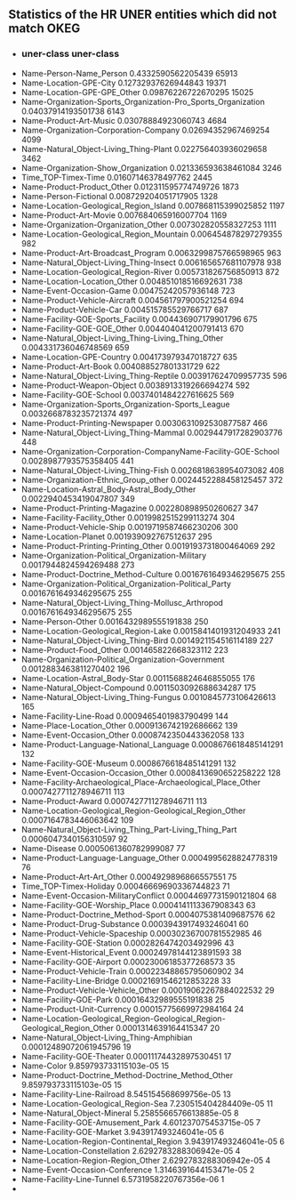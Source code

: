 ## Statistics of the HR UNER entities which did not match OKEG

- ###	uner-class	uner-class
- Name-Person-Name_Person	0.4332590562205439	65913
- Name-Location-GPE-City	0.12732937626944843	19371
- Name-Location-GPE-GPE_Other	0.09876226722670295	15025
- Name-Organization-Sports_Organization-Pro_Sports_Organization	0.04037914193501738	6143
- Name-Product-Art-Music	0.03078884923060743	4684
- Name-Organization-Corporation-Company	0.02694352967469254	4099
- Name-Natural_Object-Living_Thing-Plant	0.022756403936029658	3462
- Name-Organization-Show_Organization	0.021336593638461084	3246
- Time_TOP-Timex-Time	0.01607146378497762	2445
- Name-Product-Product_Other	0.012311595774749726	1873
- Name-Person-Fictional	0.008729204051717905	1328
- Name-Location-Geological_Region_Island	0.007868115399025852	1197
- Name-Product-Art-Movie	0.007684065916007704	1169
- Name-Organization-Organization_Other	0.007302820558327253	1111
- Name-Location-Geological_Region_Mountain	0.006454878297279355	982
- Name-Product-Art-Broadcast_Program	0.0063299875766598965	963
- Name-Natural_Object-Living_Thing-Insect	0.006165657681107978	938
- Name-Location-Geological_Region-River	0.005731826756850913	872
- Name-Location-Location_Other	0.004851018516692631	738
- Name-Event-Occasion-Game	0.00475242057936148	723
- Name-Product-Vehicle-Aircraft	0.004561797900521254	694
- Name-Product-Vehicle-Car	0.004515785529766717	687
- Name-Facility-GOE-Sports_Facility	0.004436907179901796	675
- Name-Facility-GOE-GOE_Other	0.004404041200791413	670
- Name-Natural_Object-Living_Thing-Living_Thing_Other	0.004331736046748569	659
- Name-Location-GPE-Country	0.004173979347018727	635
- Name-Product-Art-Book	0.004088527801331729	622
- Name-Natural_Object-Living_Thing-Reptile	0.003917624709957735	596
- Name-Product-Weapon-Object	0.0038913319266694274	592
- Name-Facility-GOE-School	0.0037401484227616625	569
- Name-Organization-Sports_Organization-Sports_League	0.0032668783235721374	497
- Name-Product-Printing-Newspaper	0.0030631092530877587	466
- Name-Natural_Object-Living_Thing-Mammal	0.0029447917282903776	448
- Name-Organization-Corporation-CompanyName-Facility-GOE-School	0.0028987793575358405	441
- Name-Natural_Object-Living_Thing-Fish	0.0026818638954073082	408
- Name-Organization-Ethnic_Group_other	0.0024452288458125457	372
- Name-Location-Astral_Body-Astral_Body_Other	0.0022940453419047807	349
- Name-Product-Printing-Magazine	0.002280898950260627	347
- Name-Facility-Facility_Other	0.0019982515299113274	304
- Name-Product-Vehicle-Ship	0.0019719587466230206	300
- Name-Location-Planet	0.001939092767512637	295
- Name-Product-Printing-Printing_Other	0.0019193731800464069	292
- Name-Organization-Political_Organization-Military	0.0017944824594269488	273
- Name-Product-Doctrine_Method-Culture	0.0016761649346295675	255
- Name-Organization-Political_Organization-Political_Party	0.0016761649346295675	255
- Name-Natural_Object-Living_Thing-Mollusc_Arthropod	0.0016761649346295675	255
- Name-Person-Other	0.0016432989555191838	250
- Name-Location-Geological_Region-Lake	0.0015841401931204933	241
- Name-Natural_Object-Living_Thing-Bird	0.0014921154516114189	227
- Name-Product-Food_Other	0.001465822668323112	223
- Name-Organization-Political_Organization-Government	0.0012883463811270402	196
- Name-Location-Astral_Body-Star	0.0011568824646855055	176
- Name-Natural_Object-Compound	0.0011503092688634287	175
- Name-Natural_Object-Living_Thing-Fungus	0.0010845773106426613	165
- Name-Facility-Line-Road	0.0009465401983790499	144
- Name-Place-Location_Other	0.0009136742192686662	139
- Name-Event-Occasion_Other	0.0008742350443362058	133
- Name-Product-Language-National_Language	0.0008676618485141291	132
- Name-Facility-GOE-Museum	0.0008676618485141291	132
- Name-Event-Occasion-Occasion_Other	0.0008413690652258222	128
- Name-Facility-Archaeological_Place-Archaeological_Place_Other	0.0007427711278946711	113
- Name-Product-Award	0.0007427711278946711	113
- Name-Location-Geological_Region-Geological_Region_Other	0.0007164783446063642	109
- Name-Natural_Object-Living_Thing_Part-Living_Thing_Part	0.0006047340156310597	92
- Name-Disease	0.0005061360782999087	77
- Name-Product-Language-Language_Other	0.0004995628824778319	76
- Name-Product-Art-Art_Other	0.0004929896866557551	75
- Time_TOP-Timex-Holiday	0.00046669690336744823	71
- Name-Event-Occasion-MilitaryConflict	0.00044697731590121804	68
- Name-Facility-GOE-Worship_Place	0.0004141113367908343	63
- Name-Product-Doctrine_Method-Sport	0.0004075381409687576	62
- Name-Product-Drug-Substance	0.0003943917493246041	60
- Name-Product-Vehicle-Spaceship	0.00030236700781552985	46
- Name-Facility-GOE-Station	0.0002826474203492996	43
- Name-Event-Historical_Event	0.00024978144123891593	38
- Name-Facility-GOE-Airport	0.00023006185377268573	35
- Name-Product-Vehicle-Train	0.00022348865795060902	34
- Name-Facility-Line-Bridge	0.00021691546212853228	33
- Name-Product-Vehicle-Vehicle_Other	0.00019062267884022532	29
- Name-Facility-GOE-Park	0.00016432989555191838	25
- Name-Product-Unit-Currency	0.00015775669972984164	24
- Name-Location-Geological_Region-Geological_Region-Geological_Region_Other	0.0001314639164415347	20
- Name-Natural_Object-Living_Thing-Amphibian	0.00012489072061945796	19
- Name-Facility-GOE-Theater	0.00011174432897530451	17
- Name-Color	9.859793733115103e-05	15
- Name-Product-Doctrine_Method-Doctrine_Method_Other	9.859793733115103e-05	15
- Name-Facility-Line-Railroad	8.545154568699756e-05	13
- Name-Location-Geological_Region-Sea	7.230515404284409e-05	11
- Name-Natural_Object-Mineral	5.2585566576613885e-05	8
- Name-Facility-GOE-Amusement_Park	4.601237075453715e-05	7
- Name-Facility-GOE-Market	3.943917493246041e-05	6
- Name-Location-Region-Continental_Region	3.943917493246041e-05	6
- Name-Location-Constellation	2.6292783288306942e-05	4
- Name-Location-Region-Region_Other	2.6292783288306942e-05	4
- Name-Event-Occasion-Conference	1.3146391644153471e-05	2
- Name-Facility-Line-Tunnel	6.5731958220767356e-06	1
- 
